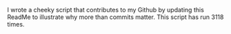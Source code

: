 I wrote a cheeky script that contributes to my Github by updating this ReadMe to illustrate why more than commits matter. This script has run 3118 times.